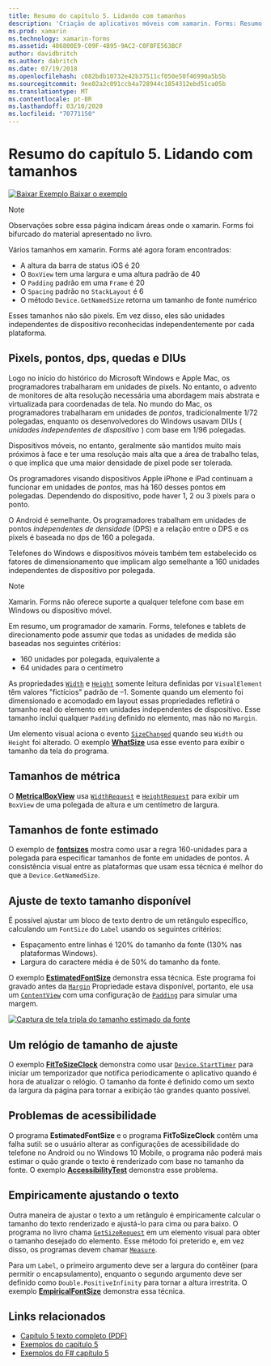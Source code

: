 ```yaml
---
title: Resumo do capítulo 5. Lidando com tamanhos
description: 'Criação de aplicativos móveis com xamarin. Forms: Resumo do capítulo 5. Lidando com tamanhos'
ms.prod: xamarin
ms.technology: xamarin-forms
ms.assetid: 486800E9-C09F-4B95-9AC2-C0F8FE563BCF
author: davidbritch
ms.author: dabritch
ms.date: 07/19/2018
ms.openlocfilehash: c082bdb10732e42b37511cf050e50f46990a5b5b
ms.sourcegitcommit: 9ee02a2c091ccb4a728944c1854312ebd51ca05b
ms.translationtype: MT
ms.contentlocale: pt-BR
ms.lasthandoff: 03/10/2020
ms.locfileid: "70771150"
---
```

# <a name="summary-of-chapter-5-dealing-with-sizes"></a>Resumo do capítulo 5. Lidando com tamanhos

[![Baixar Exemplo](~/media/shared/download.png) Baixar o exemplo](https://github.com/xamarin/xamarin-forms-book-samples/tree/master/Chapter05)

> [!NOTE]
> Observações sobre essa página indicam áreas onde o xamarin. Forms foi bifurcado do material apresentado no livro.

Vários tamanhos em xamarin. Forms até agora foram encontrados:

- A altura da barra de status iOS é 20
- O `BoxView` tem uma largura e uma altura padrão de 40
- O `Padding` padrão em uma `Frame` é 20
- O `Spacing` padrão no `StackLayout` é 6
- O método `Device.GetNamedSize` retorna um tamanho de fonte numérico

Esses tamanhos não são pixels. Em vez disso, eles são unidades independentes de dispositivo reconhecidas independentemente por cada plataforma.

## <a name="pixels-points-dps-dips-and-dius"></a>Pixels, pontos, dps, quedas e DIUs

Logo no início do histórico do Microsoft Windows e Apple Mac, os programadores trabalharam em unidades de pixels. No entanto, o advento de monitores de alta resolução necessária uma abordagem mais abstrata e virtualizada para coordenadas de tela. No mundo do Mac, os programadores trabalharam em unidades de *pontos*, tradicionalmente 1/72 polegadas, enquanto os desenvolvedores do Windows usavam DIUs ( *unidades independentes de dispositivo* ) com base em 1/96 polegadas.

Dispositivos móveis, no entanto, geralmente são mantidos muito mais próximos à face e ter uma resolução mais alta que a área de trabalho telas, o que implica que uma maior densidade de pixel pode ser tolerada.

Os programadores visando dispositivos Apple iPhone e iPad continuam a funcionar em unidades de *pontos*, mas há 160 desses pontos em polegadas. Dependendo do dispositivo, pode haver 1, 2 ou 3 pixels para o ponto.

O Android é semelhante. Os programadores trabalham em unidades de pontos *independentes de densidade* (DPS) e a relação entre o DPS e os pixels é baseada no dps de 160 a polegada.

Telefones do Windows e dispositivos móveis também tem estabelecido os fatores de dimensionamento que implicam algo semelhante a 160 unidades independentes de dispositivo por polegada.

> [!NOTE]
> Xamarin. Forms não oferece suporte a qualquer telefone com base em Windows ou dispositivo móvel.

Em resumo, um programador de xamarin. Forms, telefones e tablets de direcionamento pode assumir que todas as unidades de medida são baseadas nos seguintes critérios:

- 160 unidades por polegada, equivalente a
- 64 unidades para o centímetro

As propriedades [`Width`](xref:Xamarin.Forms.VisualElement.Width) e [`Height`](xref:Xamarin.Forms.VisualElement.Height) somente leitura definidas por `VisualElement` têm valores "fictícios" padrão de &ndash;1. Somente quando um elemento foi dimensionado e acomodado em layout essas propriedades refletirá o tamanho real do elemento em unidades independentes de dispositivo. Esse tamanho inclui qualquer `Padding` definido no elemento, mas não no `Margin`.

Um elemento visual aciona o evento [`SizeChanged`](xref:Xamarin.Forms.VisualElement.SizeChanged) quando seu `Width` ou `Height` foi alterado. O exemplo [**WhatSize**](https://github.com/xamarin/xamarin-forms-book-samples/tree/master/Chapter05/WhatSize) usa esse evento para exibir o tamanho da tela do programa.

## <a name="metrical-sizes"></a>Tamanhos de métrica

O [**MetricalBoxView**](https://github.com/xamarin/xamarin-forms-book-samples/tree/master/Chapter05/MetricalBoxView) usa [`WidthRequest`](xref:Xamarin.Forms.VisualElement.WidthRequest) e [`HeightRequest`](xref:Xamarin.Forms.VisualElement.HeightRequest) para exibir um `BoxView` de uma polegada de altura e um centímetro de largura.

## <a name="estimated-font-sizes"></a>Tamanhos de fonte estimado

O exemplo de [**fontsizes**](https://github.com/xamarin/xamarin-forms-book-samples/tree/master/Chapter05/FontSizes) mostra como usar a regra 160-unidades para a polegada para especificar tamanhos de fonte em unidades de pontos. A consistência visual entre as plataformas que usam essa técnica é melhor do que a `Device.GetNamedSize`.

## <a name="fitting-text-to-available-size"></a>Ajuste de texto tamanho disponível

É possível ajustar um bloco de texto dentro de um retângulo específico, calculando um `FontSize` do `Label` usando os seguintes critérios:

- Espaçamento entre linhas é 120% do tamanho da fonte (130% nas plataformas Windows).
- Largura do caractere média é de 50% do tamanho da fonte.

O exemplo [**EstimatedFontSize**](https://github.com/xamarin/xamarin-forms-book-samples/tree/master/Chapter05/EstimatedFontSize) demonstra essa técnica. Este programa foi gravado antes da [`Margin`](xref:Xamarin.Forms.View.Margin) Propriedade estava disponível, portanto, ele usa um [`ContentView`](xref:Xamarin.Forms.ContentView) com uma configuração de [`Padding`](xref:Xamarin.Forms.Layout.Padding) para simular uma margem.

[![Captura de tela tripla do tamanho estimado da fonte](images/ch05fg07-small.png "O texto se ajusta ao tamanho disponível")](images/ch05fg07-large.png#lightbox "O texto se ajusta ao tamanho disponível")

## <a name="a-fit-to-size-clock"></a>Um relógio de tamanho de ajuste

O exemplo [**FitToSizeClock**](https://github.com/xamarin/xamarin-forms-book-samples/tree/master/Chapter05/FitToSizeClock) demonstra como usar [`Device.StartTimer`](xref:Xamarin.Forms.Device.StartTimer(System.TimeSpan,System.Func{System.Boolean})) para iniciar um temporizador que notifica periodicamente o aplicativo quando é hora de atualizar o relógio. O tamanho da fonte é definido como um sexto da largura da página para tornar a exibição tão grandes quanto possível.

## <a name="accessibility-issues"></a>Problemas de acessibilidade

O programa **EstimatedFontSize** e o programa **FitToSizeClock** contêm uma falha sutil: se o usuário alterar as configurações de acessibilidade do telefone no Android ou no Windows 10 Mobile, o programa não poderá mais estimar o quão grande o texto é renderizado com base no tamanho da fonte. O exemplo [**AccessibilityTest**](https://github.com/xamarin/xamarin-forms-book-samples/tree/master/Chapter05/AccessibilityTest) demonstra esse problema.

## <a name="empirically-fitting-text"></a>Empiricamente ajustando o texto

Outra maneira de ajustar o texto a um retângulo é empiricamente calcular o tamanho do texto renderizado e ajustá-lo para cima ou para baixo. O programa no livro chama [`GetSizeRequest`](xref:Xamarin.Forms.VisualElement.GetSizeRequest(System.Double,System.Double)) em um elemento visual para obter o tamanho desejado do elemento. Esse método foi preterido e, em vez disso, os programas devem chamar [`Measure`](xref:Xamarin.Forms.VisualElement.Measure(System.Double,System.Double,Xamarin.Forms.MeasureFlags)).

Para um `Label`, o primeiro argumento deve ser a largura do contêiner (para permitir o encapsulamento), enquanto o segundo argumento deve ser definido como `Double.PositiveInfinity` para tornar a altura irrestrita. O exemplo [**EmpiricalFontSize**](https://github.com/xamarin/xamarin-forms-book-samples/tree/master/Chapter05/EmpiricalFontSize) demonstra essa técnica.

## <a name="related-links"></a>Links relacionados

- [Capítulo 5 texto completo (PDF)](https://download.xamarin.com/developer/xamarin-forms-book/XamarinFormsBook-Ch05-Apr2016.pdf)
- [Exemplos do capítulo 5](https://github.com/xamarin/xamarin-forms-book-samples/tree/master/Chapter05)
- [Exemplos do F# capítulo 5](https://github.com/xamarin/xamarin-forms-book-samples/tree/master/Chapter05/FS)

